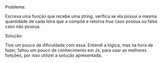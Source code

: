 Problema:

Escreva uma função que recebe uma string, verifica se ela 
possui a mesma quantidade de cada letra que a compõe e 
retorna true caso possua ou false caso não possua.

Solução:

Tive um pouco de dificuldade com essa. Entendi a lógica, mas na hora de fazer, faltou um pouco de conhecimento em Js, para usar as melhores funções, por isso utilizei a solução apresentada.